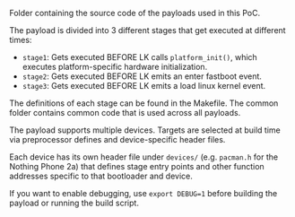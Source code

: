 Folder containing the source code of the payloads used in this PoC.

The payload is divided into 3 different stages that get executed at different times:

- `stage1`: Gets executed BEFORE LK calls `platform_init()`, which executes platform-specific hardware initialization.
- `stage2`: Gets executed BEFORE LK emits an enter fastboot event.
- `stage3`: Gets executed BEFORE LK emits a load linux kernel event.

The definitions of each stage can be found in the Makefile. The common folder contains common code that is used across all payloads.

The payload supports multiple devices. Targets are selected at build time via preprocessor defines and device-specific header files.

Each device has its own header file under `devices/` (e.g. `pacman.h` for the Nothing Phone 2a) that defines stage entry points and other function addresses specific to that bootloader and device.

If you want to enable debugging, use `export DEBUG=1` before building the payload or running the build script.